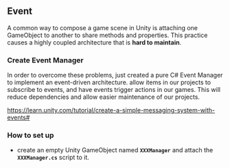 ## Event
A common way to compose a game scene in Unity is attaching one GameObject to another to share methods and properties. This practice causes a highly coupled architecture that is **hard to maintain**.

### Create Event Manager
In order to overcome these problems, just created a pure C# Event Manager to implement an event-driven architecture.
allow items in our projects to subscribe to events, and have events trigger actions in our games. This will reduce dependencies and allow easier maintenance of our projects.

https://learn.unity.com/tutorial/create-a-simple-messaging-system-with-events#

### How to set up
- create an empty Unity GameObject named **`XXXManager`** and attach the **`XXXManager.cs`** script to it.
